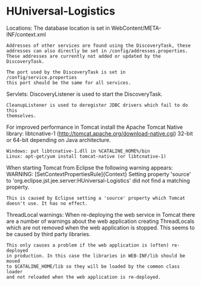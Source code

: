 HUniversal-Logistics
====================

Locations:
	The database location is set in WebContent/META-INF/context.xml
	
	Addresses of other services are found using the DiscoveryTask, these
	addresses can also directly be set in /config/addresses.properties.
	These addresses are currently not added or updated by the DiscoveryTask.
	
	The port used by the DiscoveryTask is set in /config/service.properties
	this port should be the same for all services.
	
Servlets:
	DiscoveryListener is used to start the DiscoveryTask.

	CleanupListener is used to deregister JDBC drivers which fail to do this
	themselves.
	
	
	


For improved performance in Tomcat install the Apache Tomcat Native library:
	libtcnative-1 (http://tomcat.apache.org/download-native.cgi)
    32-bit or 64-bit depending on Java architecture.
    
	Windows: put libtcnative-1.dll in %CATALINE_HOME%/bin
	Linux: apt-get/yum install tomcat-native (or libtcnative-1)
	
	
When starting Tomcat from Eclipse the following warning appears:
	WARNING: [SetContextPropertiesRule]{Context} Setting property 'source'
	to 'org.eclipse.jst.jee.server:HUniversal-Logistics' did not find a
	matching property.
	
	This is caused by Eclipse setting a 'source' property which Tomcat
	doesn't use. It has no effect.

ThreadLocal warnings:
	When re-deploying the web service in Tomcat there are a number of warnings
	about the web application creating ThreadLocals which are not removed when
	the web application is stopped. This seems to be caused by third party
	libraries.

	This only causes a problem if the web application is (often) re-deployed
	in production. In this case the libraries in WEB-INF/lib should be moved
	to $CATALINE_HOME/lib so they will be loaded by the common class loader
	and not reloaded when the web application is re-deployed.
